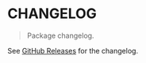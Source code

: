 # CHANGELOG

> Package changelog.

See [GitHub Releases](https://github.com/stdlib-js/assert-is-safe-integer/releases) for the changelog.